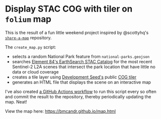 # Display STAC COG with tiler on `folium` map

This is the result of a fun little weekend project inspired by @scottyhq's [`share-a-map`](https://github.com/scottyhq/share-a-map) repository.

The `create_map.py` script:

* selects a random National Park feature from `national-parks.geojson`
* searches [Element 84's EarthSearch STAC Catalog]("https://earth-search.aws.element84.com/v1") for the most recent Sentinel-2 L2A scenes that intersect the park location that have little no data or cloud coverage
* creates a tile layer using [Development Seed's](https://developmentseed.org/) public [COG tiler](https://cogeo.xyz/)
* generates an HTML file that displays the scene on an interactive map


I've also created [a GitHub Actions workflow](https://github.com/bmcandr/bmcandr.github.io/blob/main/.github/workflows/create_map.yml) to run this script every so often and commit the result to the repository, thereby periodically updating the map. Neat!

View the map here: https://bmcandr.github.io/map.html
